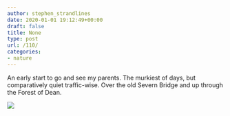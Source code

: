```yaml
---
author: stephen_strandlines
date: 2020-01-01 19:12:49+00:00
draft: false
title: None
type: post
url: /110/
categories:
- nature
---
```


An early start to go and see my parents. The murkiest of days, but comparatively quiet traffic-wise. Over the old Severn Bridge and up through the Forest of Dean. 

![](https://www.strandlines.blog/uploads/2020/9713dfd80a.jpg)

